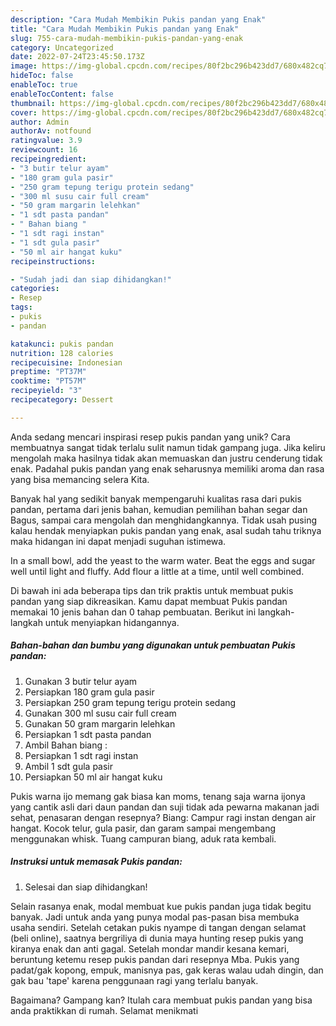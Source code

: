```yaml
---
description: "Cara Mudah Membikin Pukis pandan yang Enak"
title: "Cara Mudah Membikin Pukis pandan yang Enak"
slug: 755-cara-mudah-membikin-pukis-pandan-yang-enak
category: Uncategorized
date: 2022-07-24T23:45:50.173Z
image: https://img-global.cpcdn.com/recipes/80f2bc296b423dd7/680x482cq70/pukis-pandan-foto-resep-utama.jpg
hideToc: false
enableToc: true
enableTocContent: false
thumbnail: https://img-global.cpcdn.com/recipes/80f2bc296b423dd7/680x482cq70/pukis-pandan-foto-resep-utama.jpg
cover: https://img-global.cpcdn.com/recipes/80f2bc296b423dd7/680x482cq70/pukis-pandan-foto-resep-utama.jpg
author: Admin
authorAv: notfound
ratingvalue: 3.9
reviewcount: 16
recipeingredient:
- "3 butir telur ayam"
- "180 gram gula pasir"
- "250 gram tepung terigu protein sedang"
- "300 ml susu cair full cream"
- "50 gram margarin lelehkan"
- "1 sdt pasta pandan"
- " Bahan biang "
- "1 sdt ragi instan"
- "1 sdt gula pasir"
- "50 ml air hangat kuku"
recipeinstructions:

- "Sudah jadi dan siap dihidangkan!"
categories:
- Resep
tags:
- pukis
- pandan

katakunci: pukis pandan 
nutrition: 128 calories
recipecuisine: Indonesian
preptime: "PT37M"
cooktime: "PT57M"
recipeyield: "3"
recipecategory: Dessert

---
```





Anda sedang mencari inspirasi resep pukis pandan yang unik? Cara membuatnya sangat tidak terlalu sulit namun tidak gampang juga. Jika keliru mengolah maka hasilnya tidak akan memuaskan dan justru cenderung tidak enak. Padahal pukis pandan yang enak seharusnya memiliki aroma dan rasa yang bisa memancing selera Kita.





Banyak hal yang sedikit banyak mempengaruhi kualitas rasa dari pukis pandan, pertama dari jenis bahan, kemudian pemilihan bahan segar dan Bagus, sampai cara mengolah dan menghidangkannya. Tidak usah pusing kalau hendak menyiapkan pukis pandan yang enak,      asal sudah tahu triknya maka hidangan ini dapat menjadi suguhan istimewa.














In a small bowl, add the yeast to the warm water. Beat the eggs and sugar well until light and fluffy. Add flour a little at a time, until well combined.






Di bawah ini ada beberapa tips dan trik praktis untuk membuat pukis pandan yang siap dikreasikan. Kamu dapat membuat Pukis pandan memakai 10 jenis bahan dan 0 tahap pembuatan. Berikut ini langkah-langkah untuk menyiapkan hidangannya.

<!--inarticleads1-->

##### Bahan-bahan dan bumbu yang digunakan untuk pembuatan Pukis pandan:

1. Gunakan 3 butir telur ayam
1. Persiapkan 180 gram gula pasir
1. Persiapkan 250 gram tepung terigu protein sedang
1. Gunakan 300 ml susu cair full cream
1. Gunakan 50 gram margarin lelehkan
1. Persiapkan 1 sdt pasta pandan
1. Ambil  Bahan biang :
1. Persiapkan 1 sdt ragi instan
1. Ambil 1 sdt gula pasir
1. Persiapkan 50 ml air hangat kuku


Pukis warna ijo memang gak biasa kan moms, tenang saja warna ijonya yang cantik asli dari daun pandan dan suji tidak ada pewarna makanan jadi sehat, penasaran dengan resepnya? Biang: Campur ragi instan dengan air hangat. Kocok telur, gula pasir, dan garam sampai mengembang menggunakan whisk. Tuang campuran biang, aduk rata kembali. 

<!--inarticleads2-->

##### Instruksi untuk memasak Pukis pandan:


1. Selesai dan siap dihidangkan!

Selain rasanya enak, modal membuat kue pukis pandan juga tidak begitu banyak. Jadi untuk anda yang punya modal pas-pasan bisa membuka usaha sendiri. Setelah cetakan pukis nyampe di tangan dengan selamat (beli online), saatnya bergriliya di dunia maya hunting resep pukis yang kiranya enak dan anti gagal. Setelah mondar mandir kesana kemari, beruntung ketemu resep pukis pandan dari resepnya Mba. Pukis yang padat/gak kopong, empuk, manisnya pas, gak keras walau udah dingin, dan gak bau &#39;tape&#39; karena penggunaan ragi yang terlalu banyak. 

Bagaimana? Gampang kan? Itulah cara membuat pukis pandan yang bisa anda praktikkan di rumah. Selamat menikmati
